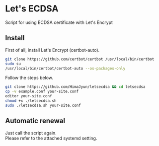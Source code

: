 # Let's ECDSA
Script for using ECDSA certificate with Let's Encrypt

## Install
First of all, install Let's Encrypt (certbot-auto).
```bash
git clone https://github.com/certbot/certbot /usr/local/bin/certbot
sudo su
/usr/local/bin/certbot/certbot-auto --os-packages-only
```

Follow the steps below.

```bash
git clone https://github.com/HimaJyun/letsecdsa && cd letsecdsa
cp -v example.conf your-site.conf
editor your-site.conf
chmod +x ./letsecdsa.sh
sudo ./letsecdsa.sh your-site.conf
```

## Automatic renewal
Just call the script again.  
Please refer to the attached systemd setting.
